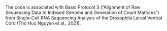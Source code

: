 The code is associated with Basic Protocol 3 (“Alignment of Raw Sequencing Data to Indexed Genome and Generation of Count Matrices”) from Single-Cell RNA Sequencing Analysis of the Drosophila Larval Ventral Cord (Tho Huu Nguyen et al., 2021).
